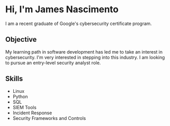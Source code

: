 # Hi, I'm James Nascimento

I am a recent graduate of Google's cybersecurity certificate program.

## Objective

My learning path in software development has led me to take an interest in cybersecurity. I'm very interested in stepping into this industry. I am looking to pursue an entry-level security analyst role.

## Skills

- Linux
- Python
- SQL
- SIEM Tools
- Incident Response
- Security Frameworks and Controls
